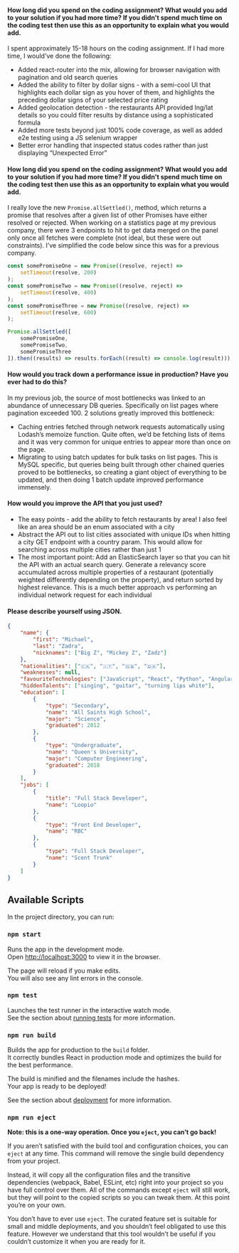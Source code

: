 #### How long did you spend on the coding assignment? What would you add to your solution if you had more time? If you didn't spend much time on the coding test then use this as an opportunity to explain what you would add.

I spent approximately 15-18 hours on the coding assignment. If I had more time, I would’ve done the following:

-  Added react-router into the mix, allowing for browser navigation with pagination and old search queries
-  Added the ability to filter by dollar signs - with a semi-cool UI that highlights each dollar sign as you hover of them, and highlights the preceding dollar signs of your selected price rating
-  Added geolocation detection - the restaurants API provided lng/lat details so you could filter results by distance using a sophisticated formula
-  Added more tests beyond just 100% code coverage, as well as added e2e testing using a JS selenium wrapper
-  Better error handling that inspected status codes rather than just displaying “Unexpected Error”

#### How long did you spend on the coding assignment? What would you add to your solution if you had more time? If you didn't spend much time on the coding test then use this as an opportunity to explain what you would add.

I really love the new `Promise.allSettled()`, method, which returns a promise that resolves after a given list of other Promises have either resolved or rejected. When working on a statistics page at my previous company, there were 3 endpoints to hit to get data merged on the panel only once all fetches were complete (not ideal, but these were out constraints). I’ve simplified the code below since this was for a previous company.

```javascript
const somePromiseOne = new Promise((resolve, reject) =>
	setTimeout(resolve, 200)
);
const somePromiseTwo = new Promise((resolve, reject) =>
	setTimeout(resolve, 400)
);
const somePromiseThree = new Promise((resolve, reject) =>
	setTimeout(resolve, 600)
);

Promise.allSettled([
	somePromiseOne,
	somePromiseTwo,
	somePromiseThree
]).then((results) => results.forEach((result) => console.log(result)));
```

#### How would you track down a performance issue in production? Have you ever had to do this?

In my previous job, the source of most bottlenecks was linked to an abundance of unnecessary DB queries. Specifically on list pages where pagination exceeded 100. 2 solutions greatly improved this bottleneck:

-  Caching entries fetched through network requests automatically using Lodash’s memoize function. Quite often, we’d be fetching lists of items and it was very common for unique entries to appear more than once on the page.
-  Migrating to using batch updates for bulk tasks on list pages. This is MySQL specific, but queries being built through other chained queries proved to be bottlenecks, so creating a giant object of everything to be updated, and then doing 1 batch update improved performance immensely.

#### How would you improve the API that you just used?

-  The easy points - add the ability to fetch restaurants by area! I also feel like an area should be an enum associated with a city
-  Abstract the API out to list cities associated with unique IDs when hitting a city GET endpoint with a country param. This would allow for searching across multiple cities rather than just 1
-  The most important point: Add an ElasticSearch layer so that you can hit the API with an actual search query. Generate a relevancy score accumulated across multiple properties of a restaurant (potentially weighted differently depending on the property), and return sorted by highest relevance. This is a much better approach vs performing an individual network request for each individual

#### Please describe yourself using JSON.

```json
{
	"name": {
		"first": "Michael",
		"last": "Zadra",
		"nicknames": ["Big Z", "Mickey Z", "Zadz"]
	},
	"nationalities": ["🇨🇦", "🇮🇹", "🇬🇧", "🇩🇰"],
	"weaknesses": null,
	"favouriteTechnologies": ["JavaScript", "React", "Python", "Angular 2+"],
	"hiddenTalents": ["singing", "guitar", "turning lips white"],
	"education": [
		{
			"type": "Secondary",
			"name": "All Saints High School",
			"major": "Science",
			"graduated": 2012
		},
		{
			"type": "Undergraduate",
			"name": "Queen's University",
			"major": "Computer Engineering",
			"graduated": 2018
		}
	],
	"jobs": [
		{
			"title": "Full Stack Developer",
			"name": "Loopio"
		},
		{
			"type": "Front End Developer",
			"name": "RBC"
		},
		{
			"type": "Full Stack Developer",
			"name": "Scent Trunk"
		}
	]
}
```

## Available Scripts

In the project directory, you can run:

### `npm start`

Runs the app in the development mode.<br />
Open [http://localhost:3000](http://localhost:3000) to view it in the browser.

The page will reload if you make edits.<br />
You will also see any lint errors in the console.

### `npm test`

Launches the test runner in the interactive watch mode.<br />
See the section about [running tests](https://facebook.github.io/create-react-app/docs/running-tests) for more information.

### `npm run build`

Builds the app for production to the `build` folder.<br />
It correctly bundles React in production mode and optimizes the build for the best performance.

The build is minified and the filenames include the hashes.<br />
Your app is ready to be deployed!

See the section about [deployment](https://facebook.github.io/create-react-app/docs/deployment) for more information.

### `npm run eject`

**Note: this is a one-way operation. Once you `eject`, you can’t go back!**

If you aren’t satisfied with the build tool and configuration choices, you can `eject` at any time. This command will remove the single build dependency from your project.

Instead, it will copy all the configuration files and the transitive dependencies (webpack, Babel, ESLint, etc) right into your project so you have full control over them. All of the commands except `eject` will still work, but they will point to the copied scripts so you can tweak them. At this point you’re on your own.

You don’t have to ever use `eject`. The curated feature set is suitable for small and middle deployments, and you shouldn’t feel obligated to use this feature. However we understand that this tool wouldn’t be useful if you couldn’t customize it when you are ready for it.
